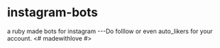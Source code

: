# instagram-bots
a ruby made bots for instagram ---Do folllow or even auto_likers for your account. &lt;# madewithlove #>
